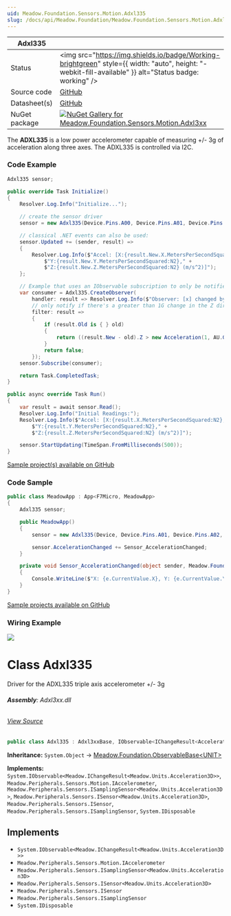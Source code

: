 ```yaml
---
uid: Meadow.Foundation.Sensors.Motion.Adxl335
slug: /docs/api/Meadow.Foundation/Meadow.Foundation.Sensors.Motion.Adxl335
---
```


| Adxl335 | |
|--------|--------|
| Status | <img src="https://img.shields.io/badge/Working-brightgreen" style={{ width: "auto", height: "-webkit-fill-available" }} alt="Status badge: working" /> |
| Source code | [GitHub](https://github.com/WildernessLabs/Meadow.Foundation/tree/main/Source/Meadow.Foundation.Peripherals/Sensors.Motion.Adxl3xx) |
| Datasheet(s) | [GitHub](https://github.com/WildernessLabs/Meadow.Foundation/tree/main/Source/Meadow.Foundation.Peripherals/Sensors.Motion.Adxl3xx/Datasheet) |
| NuGet package | <a href="https://www.nuget.org/packages/Meadow.Foundation.Sensors.Motion.Adxl3xx/" target="_blank"><img src="https://img.shields.io/nuget/v/Meadow.Foundation.Sensors.Motion.Adxl3xx.svg?label=Meadow.Foundation.Sensors.Motion.Adxl3xx" alt="NuGet Gallery for Meadow.Foundation.Sensors.Motion.Adxl3xx" /></a> |

The **ADXL335** is a low power accelerometer capable of measuring +/- 3g of acceleration along three axes. The ADXL335 is controlled via I2C.

### Code Example

```csharp
Adxl335 sensor;

public override Task Initialize()
{
    Resolver.Log.Info("Initialize...");

    // create the sensor driver
    sensor = new Adxl335(Device.Pins.A00, Device.Pins.A01, Device.Pins.A02, null);

    // classical .NET events can also be used:
    sensor.Updated += (sender, result) =>
    {
        Resolver.Log.Info($"Accel: [X:{result.New.X.MetersPerSecondSquared:N2}," +
            $"Y:{result.New.Y.MetersPerSecondSquared:N2}," +
            $"Z:{result.New.Z.MetersPerSecondSquared:N2} (m/s^2)]");
    };

    // Example that uses an IObservable subscription to only be notified when the filter is satisfied
    var consumer = Adxl335.CreateObserver(
        handler: result => Resolver.Log.Info($"Observer: [x] changed by threshold; new [x]: X:{result.New.X:N2}, old: X:{result.Old?.X:N2}"),
        // only notify if there's a greater than 1G change in the Z direction
        filter: result =>
        {
            if (result.Old is { } old)
            {
                return ((result.New - old).Z > new Acceleration(1, AU.Gravity));
            }
            return false;
        });
    sensor.Subscribe(consumer);

    return Task.CompletedTask;
}

public async override Task Run()
{
    var result = await sensor.Read();
    Resolver.Log.Info("Initial Readings:");
    Resolver.Log.Info($"Accel: [X:{result.X.MetersPerSecondSquared:N2}," +
        $"Y:{result.Y.MetersPerSecondSquared:N2}," +
        $"Z:{result.Z.MetersPerSecondSquared:N2} (m/s^2)]");

    sensor.StartUpdating(TimeSpan.FromMilliseconds(500));
}

```

[Sample project(s) available on GitHub](https://github.com/WildernessLabs/Meadow.Foundation/tree/main/Source/Meadow.Foundation.Peripherals/Sensors.Motion.Adxl3xx/Samples/Adxl335_Sample)

### Code Sample

```csharp
public class MeadowApp : App<F7Micro, MeadowApp>
{
    Adxl335 sensor;

    public MeadowApp()
    {
        sensor = new Adxl335(Device, Device.Pins.A01, Device.Pins.A02, Device.Pins.A03, 500);

        sensor.AccelerationChanged += Sensor_AccelerationChanged;
    }

    private void Sensor_AccelerationChanged(object sender, Meadow.Foundation.Sensors.SensorVectorEventArgs e)
    {
        Console.WriteLine($"X: {e.CurrentValue.X}, Y: {e.CurrentValue.Y}, Z: {e.CurrentValue.Z}");
    }
}
```

[Sample projects available on GitHub](https://github.com/WildernessLabs/Meadow.Foundation/tree/main/Source/Meadow.Foundation.Peripherals/Sensors.Motion.Adxl335/Samples/) 

### Wiring Example

<img src="/API_Assets/Meadow.Foundation.Sensors.Motion.Adxl335/Adxl335_Fritzing.svg" />

# Class Adxl335
Driver for the ADXL335 triple axis accelerometer
+/- 3g

###### **Assembly**: Adxl3xx.dll
###### [View Source](https://github.com/WildernessLabs/Meadow.Foundation/blob/main/Source/Meadow.Foundation.Peripherals/Sensors.Motion.Adxl3xx/Driver/Drivers/Adxl335.cs#L10)
```csharp title="Declaration"
public class Adxl335 : Adxl3xxBase, IObservable<IChangeResult<Acceleration3D>>, IAccelerometer, ISamplingSensor<Acceleration3D>, ISensor<Acceleration3D>, ISensor, ISamplingSensor, IDisposable
```
**Inheritance:** `System.Object` -> [Meadow.Foundation.ObservableBase&lt;UNIT&gt;](../Adxl3xxBase)

**Implements:**  
`System.IObservable<Meadow.IChangeResult<Meadow.Units.Acceleration3D>>`, `Meadow.Peripherals.Sensors.Motion.IAccelerometer`, `Meadow.Peripherals.Sensors.ISamplingSensor<Meadow.Units.Acceleration3D>`, `Meadow.Peripherals.Sensors.ISensor<Meadow.Units.Acceleration3D>`, `Meadow.Peripherals.Sensors.ISensor`, `Meadow.Peripherals.Sensors.ISamplingSensor`, `System.IDisposable`


## Implements

* `System.IObservable<Meadow.IChangeResult<Meadow.Units.Acceleration3D>>`
* `Meadow.Peripherals.Sensors.Motion.IAccelerometer`
* `Meadow.Peripherals.Sensors.ISamplingSensor<Meadow.Units.Acceleration3D>`
* `Meadow.Peripherals.Sensors.ISensor<Meadow.Units.Acceleration3D>`
* `Meadow.Peripherals.Sensors.ISensor`
* `Meadow.Peripherals.Sensors.ISamplingSensor`
* `System.IDisposable`
